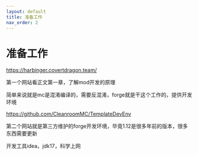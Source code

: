 ```yaml
---
layout: default
title: 准备工作
nav_order: 2
---
```




# 准备工作

https://harbinger.covertdragon.team/

第一个网站看正文第一章，了解mod开发的原理

简单来说就是mc是混淆编译的，需要反混淆，forge就是干这个工作的，提供开发环境



https://github.com/CleanroomMC/TemplateDevEnv

第二个网站就是第三方维护的forge开发环境，毕竟1.12是很多年前的版本，很多东西需要更新



开发工具idea，jdk17，科学上网 


